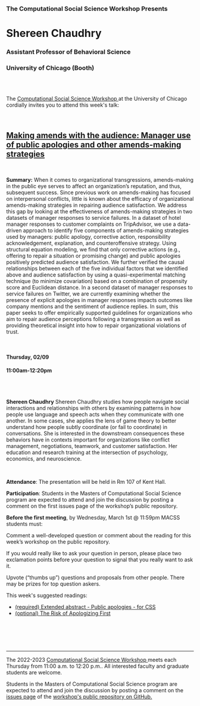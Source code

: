 <br>

<h3 class=pfblock-header> The Computational Social Science Workshop Presents </h3>

<h1 class=pfblock-header3> Shereen Chaudhry</h1>
<h3 class=pfblock-header3> Assistant Professor of Behavioral Science</h3>
<h3 class=pfblock-header3> University of Chicago (Booth) </h3>

<br><br>

<p class=pfblock-header3>The <a href="https://macss.uchicago.edu/content/computation-workshop"> Computational Social Science Workshop </a> at the University of Chicago cordially invites you to attend this week's talk:</p>

<br>

<div class=pfblock-header3>
<h2 class=pfblock-header>
  <a href=https://github.com/uchicago-computation-workshop/Winter2023/blob/main/03_02_Chaudhry/Chaudhry%2C%20Banerjee%2C%20Wu%20-%20Extended%20abstract%20-%20Public%20apologies%20-%20for%20CSS.docx> Making amends with the audience: Manager use of public apologies and other amends-making strategies </a>
</h2>

<br>
</div>

<p class=footertext2>

**Summary:** When it comes to organizational transgressions, amends-making in the public eye serves to affect an organization’s reputation, and thus, subsequent success. Since previous work on amends-making has focused on interpersonal conflicts, little is known about the efficacy of organizational amends-making strategies in repairing audience satisfaction. We address this gap by looking at the effectiveness of amends-making strategies in two datasets of manager responses to service failures. In a dataset of hotel manager responses to customer complaints on TripAdvisor, we use a data-driven approach to identify five components of amends-making strategies used by managers: public apology, corrective action, responsibility acknowledgement, explanation, and counteroffensive strategy. Using structural equation modeling, we find that only corrective actions (e.g., offering to repair a situation or promising change) and public apologies positively predicted audience satisfaction. We further verified the causal relationships between each of the five individual factors that we identified above and audience satisfaction by using a quasi-experimental matching technique (to minimize covariation) based on a combination of propensity score and Euclidean distance. In a second dataset of manager responses to service failures on Twitter, we are currently examining whether the presence of explicit apologies in manager responses impacts outcomes like company mentions and the sentiment of audience replies. In sum, this paper seeks to offer empirically supported guidelines for organizations who aim to repair audience perceptions following a transgression as well as providing theoretical insight into how to repair organizational violations of trust.

</p>

<br>

<h4 class=pfblock-header3> Thursday, 02/09 </h4>
<h4 class=pfblock-header3> 11:00am-12:20pm </h4>

<br><br>

<p class=footertext2>

**Shereen Chaudhry** Shereen Chaudhry studies how people navigate social interactions and relationships with others by examining patterns in how people use language and speech acts when they communicate with one another. In some cases, she applies the lens of game theory to better understand how people subtly coordinate (or fail to coordinate) in conversations. She is interested in the downstream consequences these behaviors have in contexts important for organizations like conflict management, negotiations, teamwork, and customer satisfaction. Her education and research training at the intersection of psychology, economics, and neuroscience.
</p>

<br>

<p class=footertext2>

**Attendance**: The presentation will be held in Rm 107 of Kent Hall.

**Participation**: Students in the Masters of Computational Social Science program are expected to attend and join the discussion by posting a comment on the first issues page of the workshop’s public repository.

**Before the first meeting**, by Wednesday, March 1st @ 11:59pm MACSS students must:

Comment a well-developed question or comment about the reading for this week’s workshop on the public repository.

If you would really like to ask your question in person, please place two exclamation points before your question to signal that you really want to ask it.

Upvote (“thumbs up”) questions and proposals from other people. There may be prizes for top question askers.
</p>

This week's suggested readings:

- [(required) Extended abstract - Public apologies - for CSS](https://github.com/uchicago-computation-workshop/Winter2023/blob/main/03_02_Chaudhry/Chaudhry%2C%20Banerjee%2C%20Wu%20-%20Extended%20abstract%20-%20Public%20apologies%20-%20for%20CSS.docx)
- [(optional) The Risk of Apologizing First](https://github.com/uchicago-computation-workshop/Winter2023/blob/main/03_02_Chaudhry/Chaudhry%20%26%20Burdea%20-%20The%20Risk%20of%20Apologizing%20First.pdf)
<br>

<br><br>

---

<p class=footertext> The 2022-2023 <a href="https://macss.uchicago.edu/content/computation-workshop"> Computational Social Science Workshop </a> meets each Thursday from 11:00 a.m. to 12:20 p.m.. All interested faculty and graduate students are welcome.</p>

<p class=footertext>Students in the Masters of Computational Social Science program are expected to attend and join the discussion by posting a comment on the <a href=https://github.com/uchicago-computation-workshop/Winter2023/issues/4>issues page</a> of the <a href=https://github.com/uchicago-computation-workshop/Winter2023>workshop's public repository on GitHub.</a></p>
